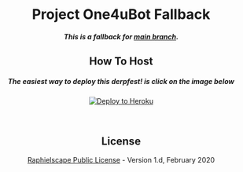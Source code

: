 <h1 align="center">Project One4uBot Fallback</h1>
<h5 align="center">This is a fallback for <a href="https://github.com/MoveAngel/One4uBot/tree/sql-extended">main branch</a>.
<h2 align="center">How To Host</h2>
<h5 align="center">The easiest way to deploy this derpfest! is click on the image below</h5>
<p align="center"><a href="https://heroku.com/deploy?template=https://github.com/MoveAngel/One4uBot/tree/master-fallback"> <img src="https://camo.githubusercontent.com/83b0e95b38892b49184e07ad572c94c8038323fb/68747470733a2f2f7777772e6865726f6b7563646e2e636f6d2f6465706c6f792f627574746f6e2e737667" alt="Deploy to Heroku" /></a></p>
<p align="center">&nbsp;</p>
<h2 align="center">License</h2>
<p align="center"><a href="https://github.com/MoveAngel/blob/master/LICENSE">Raphielscape Public License</a> - Version 1.d, February 2020</p>
